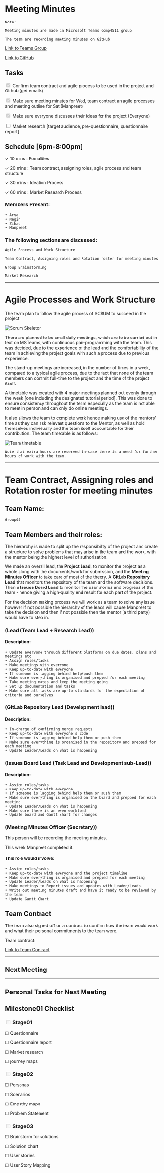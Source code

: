 # Meeting Minutes

    Note: 

    Meeting minutes are made in Microsoft Teams Comp4511 group

    The team are recording meeting minutes on GitHub

    
[Link to Teams Group](https://teams.microsoft.com/l/team/19%3aj1kPHvosfma0K4qARaAiX18MXuV6XMTMtnVTYbhTu581%40thread.tacv2/conversations?groupId=b503de66-843a-47ff-b166-41a8f73680e3&tenantId=3ff6cfa4-e715-48db-b8e1-0867b9f9fba3)

[Link to GitHub](https://github.com/Otakuprimchoco/Comp4511_group02.git)


## Tasks

<input type="checkbox" disabled checked /> Confirm team contract and agile process to be used in the project and Github (get emails)

<input type="checkbox" disabled checked /> Make sure meeting minutes for Wed, team contract an agile processes and meeting outline for Sat (Manpreet)

<input type="checkbox" disabled checked /> Make sure everyone discusses their ideas for the project (Everyone)

<input type="checkbox" /> Market research [target audience, pre-questionnaire, questionnaire report]


## Schedule [6pm-8:00pm]
&check; 10 mins : Fomalities

&check; 20 mins : Team contract, assigning roles, agile process and team structure

&check; 30 mins : Ideation Process

&check; 60 mins : Market Research Process


### Members Present:

	• Arya
    • Negin
    • Zihao
	• Manpreet

### The following sections are discussed:

    Agile Process and Work Structure 

    Team Contract, Assigning roles and Rotation roster for meeting minutes

    Group Brainstorming

    Market Research

---
 
# Agile Processes and Work Structure

The team plan to follow the agile process of SCRUM to succeed in the project. 

![Scrum Skeleton](resources/scrumProcess.jpeg)

There are planned to be small daily meetings, which are to be carried out in text on MSTeams, with continuous pair-programming with the team. This was decided, due to the experience of the lead and the comfortability of the team in achieving the project goals with such a process due to previous experience. 

The stand-up meetings are increased, in the number of times in a week, compared to a typical agile process, due to the fact that none of the team members can commit full-time to the project and the time of the project itself.

A timetable was created with 4 major meetings planned out evenly through the week [one including the designated tutorial period]. This was done to ensure consistency throughout the team especially as the team is not able to meet in person and can only do online meetings. 

It also allows the team to complete work hence making use of the mentors’ time as they can ask relevant questions to the Mentor, as well as hold themselves individually and the team itself accountable for their contribution. The team timetable is as follows:

![Team timetable](resources/teamTimetable.png)

    Note that extra hours are reserved in-case there is a need for further hours of work with the team.



---
# Team Contract, Assigning roles and Rotation roster for meeting minutes

## Team Name: 
    Group02
 
## Team Members and their roles:
The hierarchy is made to split up the responsibility of the project and create a structure to solve problems that may arise in the team and the work, with the mentor being the highest level of authorisation. 

We made an overall lead, the **Project Lead**, to monitor the project as a whole along with the documents/work for submission, and the **Meeting Minutes Officer** to take care of most of the theory. A **GitLab Repository Lead** that monitors the repository of the team and the software decisions. Then a **Issues Board Lead** to monitor the user stories and progress of the team - hence giving a high-quality end result for each part of the project.

For the decision making process we will work as a team to solve any issue however if not possible the hierarchy of the leads will cause Manpreet to take the decision and then if not possible then the mentor (a third party) would have to step in.

###  (Lead (Team Lead + Research Lead))
#### Description:
	• Update everyone through different platforms on due dates, plans and meetings etc
	• Assign roles/tasks
	• Make meetings with everyone
	• Keep up-to-date with everyone
	• If someone is lagging behind help/push them
	• Make sure everything is organised and prepped for each meeting
	• Take meeting notes and keep the meeting going
    • Set up documentation and tasks
	• Make sure all tasks are up-to standards for the expectation of criteria and ourselves
### (GitLab Repository Lead (Development lead)) 
#### Description:
	• In-charge of confirming merge requests
	• Keep up-to-date with everyone's code
	• If someone is lagging behind help them or push them
	• Make sure everything is organised in the repository and prepped for each meeting
	• Update Leader/Leads on what is happening
### (Issues Board Lead (Task Lead and Development sub-Lead)) 
#### Description:
	• Assign roles/tasks
	• Keep up-to-date with everyone
	• If someone is lagging behind help them or push them
	• Make sure everything is organised on the board and prepped for each meeting
	• Update Leader/Leads on what is happening
	• Make sure there is an even workload
	• Update board and Gantt chart for changes 
	
### (Meeting Minutes Officer (Secretary))
This person will be recording the meeting minutes.

This week Manpreet completed it.

#### This role would involve:
	• Assign roles/tasks
	• Keep up-to-date with everyone and the project timeline
	• Make sure everything is organised and prepped for each meeting
	• Update Leader/Leads on what is happening
	• Make meetings to Report issues and updates with Leader/Leads
	• Write out meeting minutes draft and have it ready to be reviewed by the team
	• Update Gantt Chart
	
## Team Contract
The team also signed off on a contract to confirm how the team would work and what their personal commitments to the team were.

Team contract:

[Link to Team Contract](https://docs.google.com/document/d/1lWB6XYmoB3Obf9seRufc-saoLOoQahRF/edit?usp=sharing&ouid=104297194492576027816&rtpof=true&sd=true)


--- 
## Next Meeting
 
--- 
## Personal Tasks for Next Meeting

## Milestone01 Checklist
 
### <input type="checkbox" disabled /> Stage01 
	
&#9744; Questionnaire
	
&#9744; Questionnaire report
	
&#9744; Market research
	
&#9744; journey maps
	
### <input type="checkbox" disabled /> Stage02
	
&#9744; Personas
	
&#9744; Scenarios
	
&#9744; Empathy maps
	
&#9744; Problem Statement

### <input type="checkbox" disabled /> Stage03
	
&#9744; Brainstorm for solutions
	
&#9744; Solution chart
	
&#9744; User stories
	
&#9744; User Story Mapping



